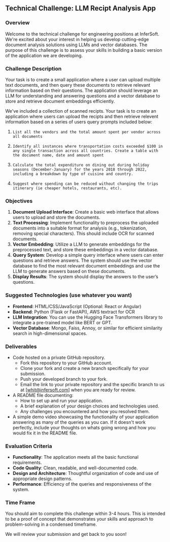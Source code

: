 ## Technical Challenge: LLM Recipt Analysis App

### Overview
Welcome to the technical challenge for engineering positions at InferSoft. We're excited about your interest in helping us develop cutting-edge document analysis solutions using LLMs and vector databases. The purpose of this challenge is to assess your skills in building a basic version of the application we are developing.

### Challenge Description
Your task is to create a small application where a user can upload multiple text documents, and then query these documents to retrieve relevant information based on their questions. The application should leverage an LLM for understanding and answering questions and a vector database to store and retrieve document embeddings efficiently.

We've included a collection of scanned recipts. Your task is to create an application where users can upload the recipts and then retrieve relevent information based on a series of users query prompts included below:

1. `List all the vendors and the total amount spent per vendor across all documents`

2. `Identify all instances where transportation costs exceeded $100 in any single transaction across all countries. Create a table with the document name, date and amount spent`

3. `Calculate the total expenditure on dining out during holiday seasons (December-January) for the years 2018 through 2022, including a breakdown by type of cuisine and country.`

4. `Suggest where spending can be reduced without changing the trips itinerary (ie cheaper hotels, restaurants, etc).`

### Objectives
1. **Document Upload Interface**: Create a basic web interface that allows users to upload and store the documents. 
2. **Text Processing**: Implement functionality to preprocess the uploaded documents into a suitable format for analysis (e.g., tokenization, removing special characters). This should include OCR for scanned documents.
3. **Vector Embedding**: Utilize a LLM to generate embeddings for the preprocessed text, and store these embeddings in a vector database.
4. **Query System**: Develop a simple query interface where users can enter questions and retrieve answers. The system should use the vector database to find the most relevant document embeddings and use the LLM to generate answers based on these documents.
5. **Display Results**: The system should display the answers to the user’s questions.

### Suggested Technologies (use whatever you want)
- **Frontend**: HTML/CSS/JavaScript (Optional: React or Angular)
- **Backend**: Python (Flask or FastAPI), AWS textract for OCR
- **LLM Integration**: You can use the Hugging Face Transformers library to integrate a pre-trained model like BERT or GPT.
- **Vector Database**: Mongo, Faiss, Annoy, or similar for efficient similarity search in high-dimensional spaces.

### Deliverables
- Code hosted on a private GitHub repository.
  - Fork this repository to your GitHub account.
  - Clone your fork and create a new branch specifically for your submission.
  - Push your developed branch to your fork.
  - Email the link to your private repository and the specific branch to us at [whit@infersoft.com] when you are ready for review. 
- A README file documenting:
  - How to set up and run your application.
  - A brief explanation of your design choices and technologies used.
  - Any challenges you encountered and how you resolved them.
- A simple demo video showcasing the functionality of your application answering as many of the queries as you can. If it doesn't work perfectly, include your thoughts on whats going wrong and how you would fix it in the README file.


### Evaluation Criteria
- **Functionality**: The application meets all the basic functional requirements.
- **Code Quality**: Clean, readable, and well-documented code.
- **Design and Architecture**: Thoughtful organization of code and use of appropriate design patterns.
- **Performance**: Efficiency of the queries and responsiveness of the system.

### Time Frame
You should aim to complete this challenge within 3-4 hours. This is intended to be a proof of concept that demonstrates your skills and approach to problem-solving in a condensed timeframe.

We will review your submission and get back to you soon!
